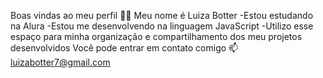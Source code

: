 Boas vindas ao meu perfil 💙💙
Meu nome é Luiza Botter
-Estou estudando na Alura
-Estou me desenvolvendo na linguagem JavaScript
-Utilizo esse espaço para minha organização e compartilhamento dos meu projetos desenvolvidos
Você pode entrar em contato comigo 📫
luizabotter7@gmail.com
